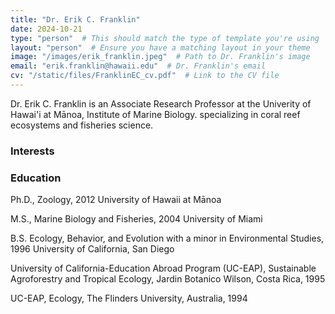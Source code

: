 ```yaml
---
title: "Dr. Erik C. Franklin"
date: 2024-10-21
type: "person"  # This should match the type of template you're using
layout: "person"  # Ensure you have a matching layout in your theme
image: "/images/erik_franklin.jpeg"  # Path to Dr. Franklin's image
email: "erik.franklin@hawaii.edu"  # Dr. Franklin's email
cv: "/static/files/FranklinEC_cv.pdf"  # Link to the CV file
---
```


Dr. Erik C. Franklin is an Associate Research Professor at the Univerity of Hawai'i at Mānoa, Institute of Marine Biology.  specializing in coral reef ecosystems and fisheries science.

### Interests

### Education
Ph.D., Zoology, 2012
University of Hawaii at Mānoa

M.S., Marine Biology and Fisheries, 2004
University of Miami

B.S. Ecology, Behavior, and Evolution with a minor in Environmental Studies, 1996
University of California, San Diego

University of California-Education Abroad Program (UC-EAP), Sustainable
Agroforestry and Tropical Ecology, Jardin Botanico Wilson, Costa Rica, 1995

UC-EAP, Ecology, The Flinders University, Australia, 1994



